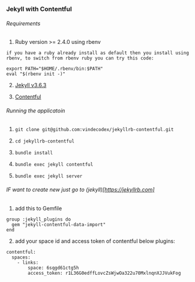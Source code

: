 ### Jekyll with Contentful

###### Requirements
1. Ruby version >= 2.4.0 using rbenv

  `if you have a ruby already install as default then you install using rbenv, to switch from rbenv ruby you can try this code:`

  ```
  export PATH="$HOME/.rbenv/bin:$PATH"
  eval "$(rbenv init -)"
  ```

2. [Jekyll v3.6.3](https://jekyllrb.com)

3. [Contentful](https://contentful.com)

###### Running the applicatoin

1. ```git clone git@github.com:vindecodex/jekyllrb-contentful.git```

2. ```cd jekyllrb-contentful```

3. ```bundle install```

4. ```bundle exec jekyll contentful```

5. ```bundle exec jekyll server```

###### IF want to create new just go to (jekyll)[https://jekyllrb.com]

1. add this to Gemfile

```
group :jekyll_plugins do
  gem "jekyll-contentful-data-import"
end
```

2. add your space id and access token of contentful below plugins:

```
contentful:
  spaces:
    - links:
        space: 6sqgd61ctg5h
        access_token: r1L36G0edffLovcZsWjwOa322u70MxlnqnXJJVukFog
```
